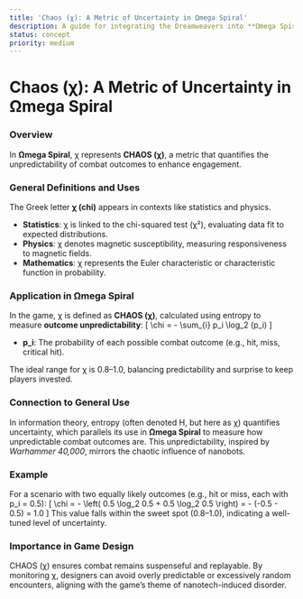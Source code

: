 ```yaml
---
title: 'Chaos (χ): A Metric of Uncertainty in Ωmega Spiral'
description: A guide for integrating the Dreamweavers into **Ωmega Spiral**
status: concept
priority: medium
---
```

# **Chaos (χ): A Metric of Uncertainty in Ωmega Spiral**

### Overview
In **Ωmega Spiral**, χ represents **CHAOS (χ)**, a metric that quantifies the unpredictability of combat outcomes to enhance engagement.

### General Definitions and Uses

The Greek letter **χ (chi)** appears in contexts like statistics and physics.

- **Statistics**: χ is linked to the chi-squared test (χ²), evaluating data fit to expected distributions.
- **Physics**: χ denotes magnetic susceptibility, measuring responsiveness to magnetic fields.
- **Mathematics**: χ represents the Euler characteristic or characteristic function in probability.

### Application in Ωmega Spiral
In the game, χ is defined as **CHAOS (χ)**, calculated using entropy to measure **outcome unpredictability**:
\[ \chi = - \sum_{i} p_i \log_2 (p_i) \]
- **p_i**: The probability of each possible combat outcome (e.g., hit, miss, critical hit).

The ideal range for χ is 0.8–1.0, balancing predictability and surprise to keep players invested.

### Connection to General Use
In information theory, entropy (often denoted H, but here as χ) quantifies uncertainty, which parallels its use in **Ωmega Spiral** to measure how unpredictable combat outcomes are. This unpredictability, inspired by *Warhammer 40,000*, mirrors the chaotic influence of nanobots.

### Example
For a scenario with two equally likely outcomes (e.g., hit or miss, each with p_i = 0.5):
\[ \chi = - \left( 0.5 \log_2 0.5 + 0.5 \log_2 0.5 \right) = - (-0.5 - 0.5) = 1.0 \]
This value falls within the sweet spot (0.8–1.0), indicating a well-tuned level of uncertainty.

### Importance in Game Design
CHAOS (χ) ensures combat remains suspenseful and replayable. By monitoring χ, designers can avoid overly predictable or excessively random encounters, aligning with the game’s theme of nanotech-induced disorder.
